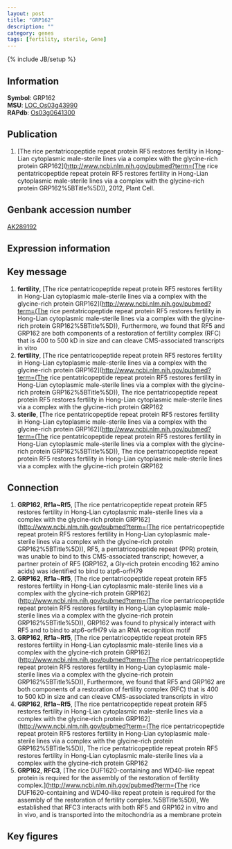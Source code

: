 ```yaml
---
layout: post
title: "GRP162"
description: ""
category: genes
tags: [fertility, sterile, Gene]
---
```

{% include JB/setup %}

## Information
__Symbol__: GRP162  
__MSU__: [LOC_Os03g43990](http://rice.plantbiology.msu.edu/cgi-bin/ORF_infopage.cgi?orf=LOC_Os03g43990)  
__RAPdb__: [Os03g0641300](http://rapdb.dna.affrc.go.jp/viewer/gbrowse_details/irgsp1?name=Os03g0641300)  

## Publication
1. [The rice pentatricopeptide repeat protein RF5 restores fertility in Hong-Lian cytoplasmic male-sterile lines via a complex with the glycine-rich protein GRP162](http://www.ncbi.nlm.nih.gov/pubmed?term=(The rice pentatricopeptide repeat protein RF5 restores fertility in Hong-Lian cytoplasmic male-sterile lines via a complex with the glycine-rich protein GRP162%5BTitle%5D)), 2012, Plant Cell.

## Genbank accession number
[AK289192](http://www.ncbi.nlm.nih.gov/nuccore/AK289192)

## Expression information

## Key message
1. __fertility__, [The rice pentatricopeptide repeat protein RF5 restores fertility in Hong-Lian cytoplasmic male-sterile lines via a complex with the glycine-rich protein GRP162](http://www.ncbi.nlm.nih.gov/pubmed?term=(The rice pentatricopeptide repeat protein RF5 restores fertility in Hong-Lian cytoplasmic male-sterile lines via a complex with the glycine-rich protein GRP162%5BTitle%5D)),  Furthermore, we found that RF5 and GRP162 are both components of a restoration of fertility complex (RFC) that is 400 to 500 kD in size and can cleave CMS-associated transcripts in vitro
2. __fertility__, [The rice pentatricopeptide repeat protein RF5 restores fertility in Hong-Lian cytoplasmic male-sterile lines via a complex with the glycine-rich protein GRP162](http://www.ncbi.nlm.nih.gov/pubmed?term=(The rice pentatricopeptide repeat protein RF5 restores fertility in Hong-Lian cytoplasmic male-sterile lines via a complex with the glycine-rich protein GRP162%5BTitle%5D)), The rice pentatricopeptide repeat protein RF5 restores fertility in Hong-Lian cytoplasmic male-sterile lines via a complex with the glycine-rich protein GRP162
3. __sterile__, [The rice pentatricopeptide repeat protein RF5 restores fertility in Hong-Lian cytoplasmic male-sterile lines via a complex with the glycine-rich protein GRP162](http://www.ncbi.nlm.nih.gov/pubmed?term=(The rice pentatricopeptide repeat protein RF5 restores fertility in Hong-Lian cytoplasmic male-sterile lines via a complex with the glycine-rich protein GRP162%5BTitle%5D)), The rice pentatricopeptide repeat protein RF5 restores fertility in Hong-Lian cytoplasmic male-sterile lines via a complex with the glycine-rich protein GRP162

## Connection
1. __GRP162__, __Rf1a~Rf5__, [The rice pentatricopeptide repeat protein RF5 restores fertility in Hong-Lian cytoplasmic male-sterile lines via a complex with the glycine-rich protein GRP162](http://www.ncbi.nlm.nih.gov/pubmed?term=(The rice pentatricopeptide repeat protein RF5 restores fertility in Hong-Lian cytoplasmic male-sterile lines via a complex with the glycine-rich protein GRP162%5BTitle%5D)),  RF5, a pentatricopeptide repeat (PPR) protein, was unable to bind to this CMS-associated transcript; however, a partner protein of RF5 (GRP162, a Gly-rich protein encoding 162 amino acids) was identified to bind to atp6-orfH79
2. __GRP162__, __Rf1a~Rf5__, [The rice pentatricopeptide repeat protein RF5 restores fertility in Hong-Lian cytoplasmic male-sterile lines via a complex with the glycine-rich protein GRP162](http://www.ncbi.nlm.nih.gov/pubmed?term=(The rice pentatricopeptide repeat protein RF5 restores fertility in Hong-Lian cytoplasmic male-sterile lines via a complex with the glycine-rich protein GRP162%5BTitle%5D)),  GRP162 was found to physically interact with RF5 and to bind to atp6-orfH79 via an RNA recognition motif
3. __GRP162__, __Rf1a~Rf5__, [The rice pentatricopeptide repeat protein RF5 restores fertility in Hong-Lian cytoplasmic male-sterile lines via a complex with the glycine-rich protein GRP162](http://www.ncbi.nlm.nih.gov/pubmed?term=(The rice pentatricopeptide repeat protein RF5 restores fertility in Hong-Lian cytoplasmic male-sterile lines via a complex with the glycine-rich protein GRP162%5BTitle%5D)),  Furthermore, we found that RF5 and GRP162 are both components of a restoration of fertility complex (RFC) that is 400 to 500 kD in size and can cleave CMS-associated transcripts in vitro
4. __GRP162__, __Rf1a~Rf5__, [The rice pentatricopeptide repeat protein RF5 restores fertility in Hong-Lian cytoplasmic male-sterile lines via a complex with the glycine-rich protein GRP162](http://www.ncbi.nlm.nih.gov/pubmed?term=(The rice pentatricopeptide repeat protein RF5 restores fertility in Hong-Lian cytoplasmic male-sterile lines via a complex with the glycine-rich protein GRP162%5BTitle%5D)), The rice pentatricopeptide repeat protein RF5 restores fertility in Hong-Lian cytoplasmic male-sterile lines via a complex with the glycine-rich protein GRP162
5. __GRP162__, __RFC3__, [The rice DUF1620-containing and WD40-like repeat protein is required for the assembly of the restoration of fertility complex.](http://www.ncbi.nlm.nih.gov/pubmed?term=(The rice DUF1620-containing and WD40-like repeat protein is required for the assembly of the restoration of fertility complex.%5BTitle%5D)),  We established that RFC3 interacts with both RF5 and GRP162 in vitro and in vivo, and is transported into the mitochondria as a membrane protein

## Key figures


